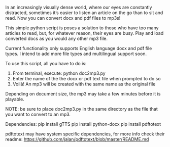 In an increasingly visually dense world, where our eyes are constantly distracted, 
sometimes it’s easier to listen an article on the go than to sit and read. Now you can convert docx and pdf files to mp3s!

This simple python script is poses a solution to those who have too many articles to read, but, for whatever reason, their eyes are busy. 
Play and load converted docs as you would any other mp3 file. 

Current functionality only supports English language docx and pdf file types. 
I intend to add more file types and multilingual support soon.  

To use this script, all you have to do is:

1. From terminal, execute: python doc2mp3.py 
2. Enter the name of the the docx or pdf text file when prompted to do so
3. Voilà! An mp3 will be created with the same name as the original file

Depending on document size, the mp3 may take a few minutes before it is playable.  

NOTE: be sure to place doc2mp3.py in the same directory as the file that you want to convert to an mp3. 


Dependencies: 
pip install gTTS 
pip install python-docx
pip install pdftotext 

pdftotext may have system specific dependencies, for more info check their readme: https://github.com/jalan/pdftotext/blob/master/README.md
